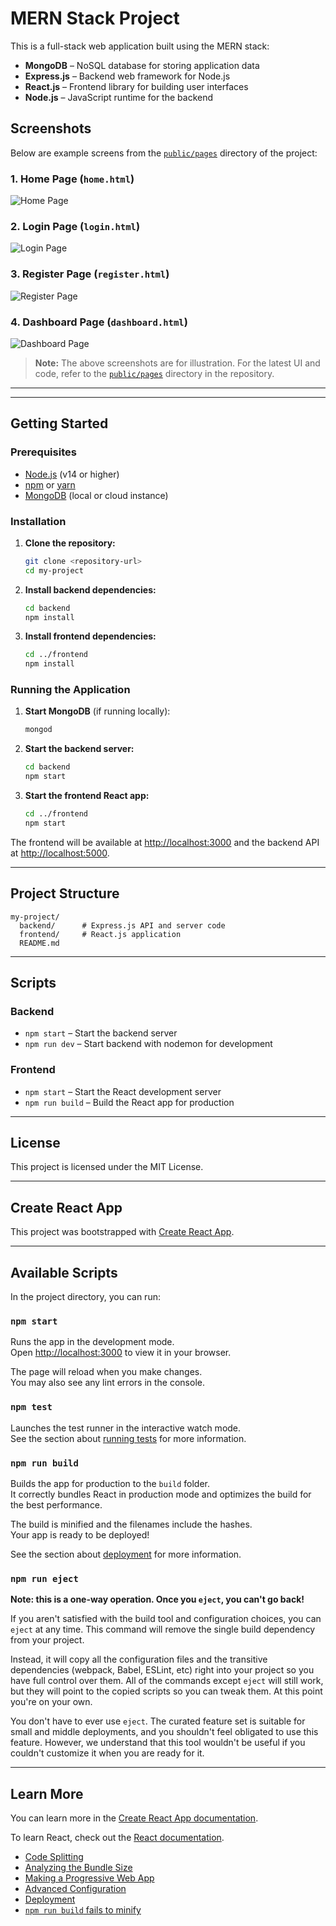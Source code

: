 # MERN Stack Project

This is a full-stack web application built using the MERN stack:

- **MongoDB** – NoSQL database for storing application data
- **Express.js** – Backend web framework for Node.js
- **React.js** – Frontend library for building user interfaces
- **Node.js** – JavaScript runtime for the backend
## Screenshots

Below are example screens from the [`public/pages`](https://github.com/aadhar41/mern-stack/tree/master/public/pages) directory of the project:

### 1. Home Page (`home.html`)
![Home Page](https://raw.githubusercontent.com/aadhar41/mern-stack/master/public/pages/screenshots/home.png)

### 2. Login Page (`login.html`)
![Login Page](https://raw.githubusercontent.com/aadhar41/mern-stack/master/public/pages/screenshots/login.png)

### 3. Register Page (`register.html`)
![Register Page](https://raw.githubusercontent.com/aadhar41/mern-stack/master/public/pages/screenshots/register.png)

### 4. Dashboard Page (`dashboard.html`)
![Dashboard Page](https://raw.githubusercontent.com/aadhar41/mern-stack/master/public/pages/screenshots/dashboard.png)

> **Note:** The above screenshots are for illustration. For the latest UI and code, refer to the [`public/pages`](https://github.com/aadhar41/mern-stack/tree/master/public/pages) directory in the repository.

---
---

## Getting Started

### Prerequisites

- [Node.js](https://nodejs.org/) (v14 or higher)
- [npm](https://www.npmjs.com/) or [yarn](https://yarnpkg.com/)
- [MongoDB](https://www.mongodb.com/) (local or cloud instance)

### Installation

1. **Clone the repository:**
    ```bash
    git clone <repository-url>
    cd my-project
    ```

2. **Install backend dependencies:**
    ```bash
    cd backend
    npm install
    ```

3. **Install frontend dependencies:**
    ```bash
    cd ../frontend
    npm install
    ```

### Running the Application

1. **Start MongoDB** (if running locally):
    ```bash
    mongod
    ```

2. **Start the backend server:**
    ```bash
    cd backend
    npm start
    ```

3. **Start the frontend React app:**
    ```bash
    cd ../frontend
    npm start
    ```

The frontend will be available at [http://localhost:3000](http://localhost:3000) and the backend API at [http://localhost:5000](http://localhost:5000).

---

## Project Structure

```
my-project/
  backend/      # Express.js API and server code
  frontend/     # React.js application
  README.md
```

---

## Scripts

### Backend

- `npm start` – Start the backend server
- `npm run dev` – Start backend with nodemon for development

### Frontend

- `npm start` – Start the React development server
- `npm run build` – Build the React app for production

---

## License

This project is licensed under the MIT License.

---

## Create React App

This project was bootstrapped with [Create React App](https://github.com/facebook/create-react-app).

---

## Available Scripts

In the project directory, you can run:

### `npm start`

Runs the app in the development mode.  
Open [http://localhost:3000](http://localhost:3000) to view it in your browser.

The page will reload when you make changes.  
You may also see any lint errors in the console.

### `npm test`

Launches the test runner in the interactive watch mode.  
See the section about [running tests](https://facebook.github.io/create-react-app/docs/running-tests) for more information.

### `npm run build`

Builds the app for production to the `build` folder.  
It correctly bundles React in production mode and optimizes the build for the best performance.

The build is minified and the filenames include the hashes.  
Your app is ready to be deployed!

See the section about [deployment](https://facebook.github.io/create-react-app/docs/deployment) for more information.

### `npm run eject`

**Note: this is a one-way operation. Once you `eject`, you can't go back!**

If you aren't satisfied with the build tool and configuration choices, you can `eject` at any time. This command will remove the single build dependency from your project.

Instead, it will copy all the configuration files and the transitive dependencies (webpack, Babel, ESLint, etc) right into your project so you have full control over them. All of the commands except `eject` will still work, but they will point to the copied scripts so you can tweak them. At this point you're on your own.

You don't have to ever use `eject`. The curated feature set is suitable for small and middle deployments, and you shouldn't feel obligated to use this feature. However, we understand that this tool wouldn't be useful if you couldn't customize it when you are ready for it.

---

## Learn More

You can learn more in the [Create React App documentation](https://facebook.github.io/create-react-app/docs/getting-started).

To learn React, check out the [React documentation](https://reactjs.org/).

- [Code Splitting](https://facebook.github.io/create-react-app/docs/code-splitting)
- [Analyzing the Bundle Size](https://facebook.github.io/create-react-app/docs/analyzing-the-bundle-size)
- [Making a Progressive Web App](https://facebook.github.io/create-react-app/docs/making-a-progressive-web-app)
- [Advanced Configuration](https://facebook.github.io/create-react-app/docs/advanced-configuration)
- [Deployment](https://facebook.github.io/create-react-app/docs/deployment)
- [`npm run build` fails to minify](https://facebook.github.io/create-react-app/docs/troubleshooting#npm-run-build-fails-to-minify)